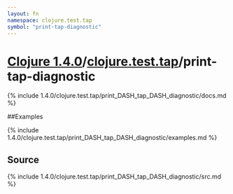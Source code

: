 ```yaml
---
layout: fn
namespace: clojure.test.tap
symbol: "print-tap-diagnostic"
---
```


# [Clojure 1.4.0](../../)/[clojure.test.tap](../)/print-tap-diagnostic

{% include 1.4.0/clojure.test.tap/print_DASH_tap_DASH_diagnostic/docs.md %}

##Examples

{% include 1.4.0/clojure.test.tap/print_DASH_tap_DASH_diagnostic/examples.md %}
## Source
{% include 1.4.0/clojure.test.tap/print_DASH_tap_DASH_diagnostic/src.md %}

